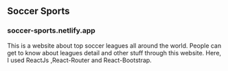 ## Soccer Sports

### soccer-sports.netlify.app

This is a website about top soccer leagues all around the world. People can get to know about leagues detail and other stuff through this website.
Here, I used ReactJs ,React-Router and React-Bootstrap.
